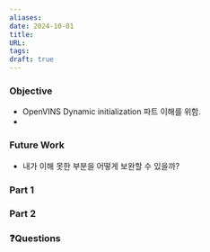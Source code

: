 ```yaml
---
aliases: 
date: 2024-10-01
title: 
URL: 
tags: 
draft: true
---
```

### Objective
- OpenVINS Dynamic initialization 파트 이해를 위함. 
- 
### Future Work
- 내가 이해 못한 부분을 어떻게 보완할 수 있을까?

### Part 1

### Part 2


### ❓️Questions

